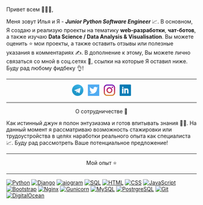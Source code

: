 Привет всем 👋👋👋,

Меня зовут Илья и Я - ***Junior Python Software Engineer*** 📈. 
В основном, Я создаю и реализую проекты на тематику **web-разработки**, **чат-ботов**, а также изучаю **Data Science
/ Data Analysis & Visualisation**. Вы можете оценить ⭐ мои проекты, а также оставить отзывы или полезные указания в комментариях ✍.
В дополнение к этому, Вы можете лично связаться со мной в соц.сетях 📨, ссылки на которые Я оставил ниже. Буду рад любому фидбеку 👌!

---

<p align='center'>
<a href="https://t.me/ilya_romanov1ch"><img height="30" src="https://github.com/kizilov-ilya/kizilov-ilya/blob/sources/icons/telegram.png?raw=true"></a>&nbsp;&nbsp;
<a href="https://twitter.com/ElijahKizilov"><img height="30" src="https://github.com/kizilov-ilya/kizilov-ilya/blob/sources/icons/twitter.png?raw=true"></a>&nbsp;&nbsp;
<a href="https://www.instagram.com/ilya._romanovich/"><img height="30" src="https://github.com/kizilov-ilya/kizilov-ilya/blob/sources/icons/instagram.jpg?raw=true"></a>&nbsp;&nbsp;
<a href="https://www.linkedin.com/in/ilya-kizilov/"><img height="30" src="https://github.com/kizilov-ilya/kizilov-ilya/blob/sources/icons/linkedin.png?raw=true"></a>
</p>

---

<p align='center'>О сотрудничестве 🤝</p>

Как истинный *джун* я полон энтузиазма и готов впитывать знания 🧑‍💻. На данный момент я рассматриваю возможность стажировки или
трудоустройства в целях наработки реального опыта как специалиста 📈. Буду рад рассмотреть Ваше потенциальное предложение!

---
<p align='center'>Мой опыт ⭐</p>

---

[![Python](https://img.shields.io/badge/Language-Python-blue?logo=python)]()
[![Django](https://img.shields.io/badge/Framework-Django-%23067300)]()
[![aiogram](https://img.shields.io/badge/Tool-aiogram-%2300d4d0)]()
[![SQL](https://img.shields.io/badge/Language-SQL-%23004d8c)]()
[![HTML](https://img.shields.io/badge/Markup-HTML-%23ff5e00)]()
[![CSS](https://img.shields.io/badge/Style-CSS-%2300c4eb)]()
[![JavaScript](https://img.shields.io/badge/Language-JavaScript-%23edd500)]()
[![Bootstrap](https://img.shields.io/badge/Framework-Bootstrap-%23a400c4)]()
[![Nginx](https://img.shields.io/badge/Server-Nginx-%23009900)]()
[![Gunicorn](https://img.shields.io/badge/Server-Gunicorn-%23489747)]()
[![MySQL](https://img.shields.io/badge/RDBMS-MySQL-%23004d8c)]()
[![PostrgreSQL](https://img.shields.io/badge/RDBMS-PostgreSQL-%23336791)]()
[![Git](https://img.shields.io/badge/VCS-Git-%23ff4400)]()
[![DigitalOcean](https://img.shields.io/badge/Server-DigitalOcean-%230080FF)]()
